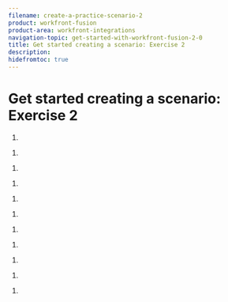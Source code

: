 ```yaml
---
filename: create-a-practice-scenario-2
product: workfront-fusion
product-area: workfront-integrations
navigation-topic: get-started-with-workfront-fusion-2-0
title: Get started creating a scenario: Exercise 2
description: 
hidefromtoc: true
---
```


# Get started creating a scenario: Exercise 2

<!--
<p data-mc-conditions="QuicksilverOrClassic.Draft mode">&nbsp;</p>
-->

<!--
<p data-mc-conditions="QuicksilverOrClassic.Draft mode">--------------------</p>
-->

<!--
<p data-mc-conditions="QuicksilverOrClassic.Draft mode">We will create a scenario that creates a new project in Adobe Workfront Fusion for every sales opportunity that is closed in Salesforce.</p>
-->

<!--
<p data-mc-conditions="QuicksilverOrClassic.Draft mode">RESHOOT - this is alloy</p>
-->

1. 

   <!--
   <p data-mc-conditions="QuicksilverOrClassic.Draft mode">In the <strong>Type</strong> box, select <strong>Opportunity</strong> to specify the type of information the module will be looking for.</p>
   -->

1. 

   <!--
   <p data-mc-conditions="QuicksilverOrClassic.Draft mode">In the <strong>Maximum count of records</strong> box, type the number of opportunities you want the module to watch to see if they close.</p>
   -->

   <!--
   <p data-mc-conditions="QuicksilverOrClassic.Draft mode">We'll type 10 for this example.</p>
   -->

1. 

   <!--
   <p data-mc-conditions="QuicksilverOrClassic.Draft mode">In the <strong>Watch</strong> box, select an option to indicate whether you want the module to watch <strong>Only new records</strong> or <strong>New records and all changes</strong>.</p>
   -->

   <!--
   <p data-mc-conditions="QuicksilverOrClassic.Draft mode">Let's select <strong>New records and all changes</strong>.</p>
   -->

   <!--
   <li value="4" data-mc-conditions="QuicksilverOrClassic.Draft mode">Click <strong>OK</strong>.</li>
   -->

1. 

   <!--
   <p data-mc-conditions="QuicksilverOrClassic.Draft mode">In the <strong>Choose where to start</strong> box, specify where you want the module to start its processing.</p>
   -->

   <!--
   <p data-mc-conditions="QuicksilverOrClassic.Draft mode">Let's select <strong>Records from after a specific date</strong>, then select a date about 6 months ago.</p>
   -->

   <!--
   <li value="6" data-mc-conditions="QuicksilverOrClassic.Draft mode">Click <strong>OK</strong>.</li>
   -->

<!--
<p data-mc-conditions="QuicksilverOrClassic.Draft mode">Mapping is the process of assigning a module's outputs, structured into items, to the module's input fields. You can learn a lot about mapping items between modules in the following articles:</p>
-->

  <!--
  <li data-mc-conditions="QuicksilverOrClassic.Draft mode">For more information about trigger modules, see <a href="../../workfront-fusion/modules/module-types.md" class="MCXref xref" xrefformat="{para}">Types of modules</a>.</li>
  -->

  <!--
  <li data-mc-conditions="QuicksilverOrClassic.Draft mode">For more information about connecting Workfront Fusion to an app, see <a href="../../workfront-fusion/connections/about-connecting-wf-fusion-to-app-or-service.md" class="MCXref xref" xrefformat="{para}">About connecting Adobe Workfront Fusion to an app or service</a>.</li>
  -->

  <!--
  <li data-mc-conditions="QuicksilverOrClassic.Draft mode">For more information on choosing where to start, see <a href="../../workfront-fusion/modules/choose-where-trigger-module-starts.md" class="MCXref xref" xrefformat="{para}">Choose where a trigger module starts</a>.</li>
  -->

  <!--
  <li data-mc-conditions="QuicksilverOrClassic.Draft mode">For more information on mapping items, see <a href="../../workfront-fusion/mapping/map-information-between-modules.md" class="MCXref xref" xrefformat="{para}">Map information from one module to another</a>.</li>
  -->

<!--
<h2 data-mc-conditions="QuicksilverOrClassic.Draft mode"><a name="Add"></a>Add the second module and specify what it will do</h2>
-->

   <!--
   <li value="1" data-mc-conditions="QuicksilverOrClassic.Draft mode">Click the right handle of the <strong>Salesforce</strong> module.</li>
   -->

1. 

   <!--
   <p data-mc-conditions="QuicksilverOrClassic.Draft mode">Click <strong>Workfront</strong>><strong>Create Record</strong>.</p>
   -->

   <!--
   <p data-mc-conditions="QuicksilverOrClassic.Draft mode">Normally, in the box that displays for setting up the module, you would need to create a connection between Workfront Fusion and the module. This won't be necessary for the Workfront module.</p>
   -->

1. 

   <!--
   <p data-mc-conditions="QuicksilverOrClassic.Draft mode"> In the <strong>Workfront</strong> box, under <strong>Record type</strong>, click <strong>Project</strong>.</p>
   -->

   <!--
   <p data-mc-conditions="QuicksilverOrClassic.Draft mode">The box expands to display all the fields available for a Workfront project. </p>
   -->

1. 

   <!--
   <p data-mc-conditions="QuicksilverOrClassic.Draft mode">We're going to choose the <strong>Name</strong> field so that this module creates each project with the same name as the corresponding closed opportunity in Salesforce. </p>
   -->

   <!--
   <p data-mc-conditions="QuicksilverOrClassic.Draft mode">You can use Ctrl-F to find the field you want quickly.</p>
   -->

   <!--
   <p data-mc-conditions="QuicksilverOrClassic.Draft mode"> <img src="assets/name-field.png"> </p>
   -->

   <!--
   <li value="5" data-mc-conditions="QuicksilverOrClassic.Draft mode"> Click the <strong>Name</strong> field, then click the <span class="variable">Name </span>variable in the list that appears. </li>
   -->

<!--
<h2 data-mc-conditions="QuicksilverOrClassic.Draft mode"><a name="Test"></a>Test the scenario</h2>
-->

<!--
<p data-mc-conditions="QuicksilverOrClassic.Draft mode">Before you activate your scenario, it's important to test your scenario by running it at least once and viewing the results. This helps you understand how data flows through the scenario and find any errors it contains.</p>
-->

1. 

   <!--
   <p data-mc-conditions="QuicksilverOrClassic.Draft mode">Click <strong>Run once</strong> in the lower-left corner of the scenario editor.</p>
   -->

1. 

   <!--
   <p data-mc-conditions="QuicksilverOrClassic.Draft mode">After the scenario finishes running, click the bubble above a module. </p>
   -->

   <!--
   <p data-mc-conditions="QuicksilverOrClassic.Draft mode"> <img src="assets/click-bubble.png"> </p>
   -->

1. 

   <!--
   <p data-mc-conditions="QuicksilverOrClassic.Draft mode">In the box that appears, view information about the bundles of data that the module processed, including the number of operations that occurred in it. </p>
   -->

   <!--
   <p data-mc-conditions="QuicksilverOrClassic.Draft mode">You can look at each individual operation to see which module settings were used and which bundles were returned by which module. </p>
   -->

   <!--
   <p data-mc-conditions="QuicksilverOrClassic.Draft mode"> <img src="assets/view-each-operation.png"> </p>
   -->

   <!--
   <p data-mc-conditions="QuicksilverOrClassic.Draft mode">In the past 6 months, the scenario found 1 Salesforce opportunity that closed. </p>
   -->

   <!--
   <p data-mc-conditions="QuicksilverOrClassic.Draft mode"> <img src="assets/1-bundle.png"> </p>
   -->

<!--
<p data-mc-conditions="QuicksilverOrClassic.Draft mode">You can learn more about how to read scenario execution information in the following articles:</p>
-->

  <!--
  <li data-mc-conditions="QuicksilverOrClassic.Draft mode">For general information, see <a href="../../workfront-fusion/scenarios/scenario-execution-flow.md" class="MCXref xref" xrefformat="{para}">Scenario execution flow</a>.</li>
  -->

  <!--
  <li data-mc-conditions="QuicksilverOrClassic.Draft mode">For information about processed bundles, see <a href="../../workfront-fusion/scenarios/scenario-execution-cycles-phases.md" class="MCXref xref" xrefformat="{para}">Scenario execution, cycles, and phases</a>.</li>
  -->

  <!--
  <li data-mc-conditions="QuicksilverOrClassic.Draft mode">For information about number of operations, see .</li>
  -->

<!--
<h2 data-mc-conditions="QuicksilverOrClassic.Draft mode"><a name="Activate"></a>Activate the scenario</h2>
-->

<!--
<p data-mc-conditions="QuicksilverOrClassic.Draft mode">Your scenario is almost ready for use, but it's still inactive.</p>
-->

<!--
<p data-mc-conditions="QuicksilverOrClassic.Draft mode">To activate the scenario:</p>
-->

1. 

   <!--
   <p data-mc-conditions="QuicksilverOrClassic.Draft mode">Click the left arrow <img src="assets/left-arrow-exit-editing.png"> near the upper-left corner of the scenario editor to exit the editor and return to the scenario page.</p>
   -->

   <!--
   <li value="2" data-mc-conditions="QuicksilverOrClassic.Draft mode">To activate the scenario, click the <strong>On/Off</strong> button at the top of the scenario page.</li>
   -->

<!--
<p data-mc-conditions="QuicksilverOrClassic.Draft mode">After you active a scenario, it scenario runs according to its schedule.</p>
-->

<!--
<p data-mc-conditions="QuicksilverOrClassic.Draft mode">For more information about activating scenarios, see <a href="../../workfront-fusion/scenarios/activate-or-inactivate-scenario.md" class="MCXref xref" xrefformat="{para}">Activate or deactivate a scenario</a>.</p>
-->

<!--
<p data-mc-conditions="QuicksilverOrClassic.Draft mode">For more information about schedules, see <a href="../../workfront-fusion/scenarios/schedule-a-scenario.md" class="MCXref xref" xrefformat="{para}">Schedule a scenario</a>.</p>
-->

<!--
<p data-mc-conditions="QuicksilverOrClassic.Draft mode">&nbsp;</p>
-->

<!--
<p data-mc-conditions="QuicksilverOrClassic.Draft mode">&nbsp;</p>
-->

<!--
<p data-mc-conditions="QuicksilverOrClassic.Draft mode">&nbsp;</p>
-->

<!--
<p data-mc-conditions="QuicksilverOrClassic.Draft mode">Mapping is the process of assigning a module's outputs, structured into items, to the module's input fields. You can learn a lot about mapping items between modules in the following articles:</p>
-->

  <!--
  <li data-mc-conditions="QuicksilverOrClassic.Draft mode">For more information on triggers, see <a href="../../workfront-fusion/modules/module-types.md" class="MCXref xref" xrefformat="{para}">Types of modules</a>.</li>
  -->

  <!--
  <li data-mc-conditions="QuicksilverOrClassic.Draft mode">For more information on connections, see <a href="../../workfront-fusion/connections/about-connecting-wf-fusion-to-app-or-service.md" class="MCXref xref" xrefformat="{para}">About connecting Adobe Workfront Fusion to an app or service</a>.</li>
  -->

  <!--
  <li data-mc-conditions="QuicksilverOrClassic.Draft mode">For more information on choosing where to start, see <a href="../../workfront-fusion/modules/choose-where-trigger-module-starts.md" class="MCXref xref" xrefformat="{para}">Choose where a trigger module starts</a>.</li>
  -->

  <!--
  <li data-mc-conditions="QuicksilverOrClassic.Draft mode">For more information on mapping items, see <a href="../../workfront-fusion/mapping/map-information-between-modules.md" class="MCXref xref" xrefformat="{para}">Map information from one module to another</a>.</li>
  -->

